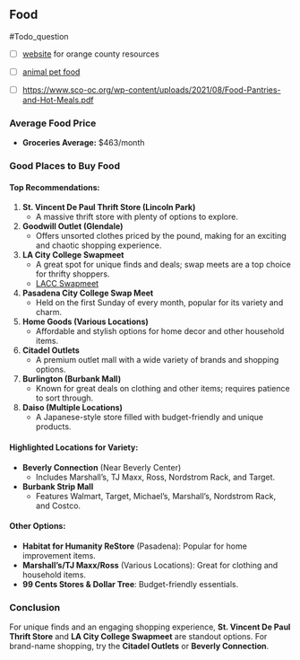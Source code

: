## Food
#Todo_question 
- [ ] [website](https://211oc.org/content/Bills-and-Financial-Support.html) for orange county resources  
- [ ] [animal pet food](https://www.ocanimalallies.org/get-help/emergency-pet-food/) 
- [ ] https://www.sco-oc.org/wp-content/uploads/2021/08/Food-Pantries-and-Hot-Meals.pdf 





### Average Food Price
- **Groceries Average:** $463/month

### Good Places to Buy Food
#### Top Recommendations:
1. **St. Vincent De Paul Thrift Store (Lincoln Park)**
    - A massive thrift store with plenty of options to explore.
2. **Goodwill Outlet (Glendale)**
    - Offers unsorted clothes priced by the pound, making for an exciting and chaotic shopping experience.
3. **LA City College Swapmeet**
    - A great spot for unique finds and deals; swap meets are a top choice for thrifty shoppers.
    - [LACC Swapmeet](https://laccswap.com/)
4. **Pasadena City College Swap Meet**
    - Held on the first Sunday of every month, popular for its variety and charm.
5. **Home Goods (Various Locations)**
    - Affordable and stylish options for home decor and other household items.
6. **Citadel Outlets**
    - A premium outlet mall with a wide variety of brands and shopping options.
7. **Burlington (Burbank Mall)**
    - Known for great deals on clothing and other items; requires patience to sort through.
8. **Daiso (Multiple Locations)**
    - A Japanese-style store filled with budget-friendly and unique products.

#### Highlighted Locations for Variety:
- **Beverly Connection** (Near Beverly Center)
    - Includes Marshall’s, TJ Maxx, Ross, Nordstrom Rack, and Target.
- **Burbank Strip Mall**
    - Features Walmart, Target, Michael’s, Marshall’s, Nordstrom Rack, and Costco.

#### Other Options:
- **Habitat for Humanity ReStore** (Pasadena): Popular for home improvement items.
- **Marshall’s/TJ Maxx/Ross** (Various Locations): Great for clothing and household items.
- **99 Cents Stores & Dollar Tree**: Budget-friendly essentials.

### Conclusion
For unique finds and an engaging shopping experience, **St. Vincent De Paul Thrift Store** and **LA City College Swapmeet** are standout options. For brand-name shopping, try the **Citadel Outlets** or **Beverly Connection**.